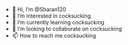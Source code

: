 - 👋 Hi, I’m @Sharan120
- 👀 I’m interested in cocksucking
- 🌱 I’m currently learning cocksucking
- 💞️ I’m looking to collaborate on cocksucking
- 📫 How to reach me cocksucking

<!---
Sharan120/Sharan120 is a ✨ special ✨ repository because its `README.md` (this file) appears on your GitHub profile.
You can click the Preview link to take a look at your changes.
--->
